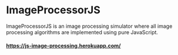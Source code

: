 # ImageProcessorJS

ImageProcessorJS is an image processing simulator where all image processing algorithms are implemented using pure JavaScript.

#### https://js-image-processing.herokuapp.com/
